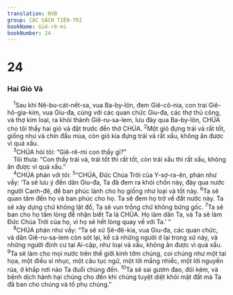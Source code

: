 ```yaml
---
translation: NVB
group: CÁC SÁCH TIÊN-TRI
bookName: Giê-rê-mi 
bookNumber: 24
---
```


<div class="title"><h1>24</h1><h3>Hai Giỏ Vả </h3></div>
<span class="verse gie_24_1"> <sup>1</sup>Sau khi Nê-bu-cát-nết-sa, vua Ba-by-lôn, đem Giê-cô-nia, con trai Giê-hô-gia-kim, vua Giu-đa, cùng với các quan chức Giu-đa, các thợ thủ công, và thợ kim loại, ra khỏi thành Giê-ru-sa-lem, lưu đày qua Ba-by-lôn, CHÚA cho tôi thấy hai giỏ vả đặt trước đền thờ CHÚA. </span>
<span class="verse gie_24_2"><sup>2</sup>Một giỏ đựng trái vả rất tốt, giống như vả chín đầu mùa, còn giỏ kia đựng trái vả rất xấu, không ăn được vì quá xấu. <br/></span>
<span class="verse gie_24_3"> <sup>3</sup>CHÚA hỏi tôi: “Giê-rê-mi con thấy gì?” <br/> Tôi thưa: “Con thấy trái vả, trái tốt thì rất tốt, còn trái xấu thì rất xấu, không ăn được vì quá xấu.” <br/></span>
<span class="verse gie_24_4"> <sup>4</sup>CHÚA phán với tôi: </span>
<span class="verse gie_24_5"><sup>5</sup>“CHÚA, Đức Chúa Trời của Y-sơ-ra-ên, phán như vầy: ‘Ta sẽ lưu ý đến dân Giu-đa, Ta đã đem ra khỏi chốn này, đày qua nước người Canh-đê, để ban phúc lành cho họ giống như loại vả tốt này. </span>
<span class="verse gie_24_6"><sup>6</sup>Ta sẽ quan tâm đến họ và ban phúc cho họ. Ta sẽ đem họ trở về đất nước này. Ta sẽ xây dựng chứ không lật đổ, Ta sẽ vun trồng chứ không bứng gốc. </span>
<span class="verse gie_24_7"><sup>7</sup>Ta sẽ ban cho họ tấm lòng để nhận biết Ta là CHÚA. Họ làm dân Ta, và Ta sẽ làm Đức Chúa Trời của họ, vì họ sẽ hết lòng quay về với Ta.’ ” <br/></span>
<span class="verse gie_24_8"> <sup>8</sup>CHÚA phán như vầy: “Ta sẽ xử Sê-đê-kia, vua Giu-đa, các quan chức, và dân Giê-ru-sa-lem còn sót lại, kể cả những người ở lại trong xứ này, và những người định cư tại Ai-cập, như loại vả xấu, không ăn được vì quá xấu. </span>
<span class="verse gie_24_9"><sup>9</sup>Ta sẽ làm cho mọi nước trên thế giới kinh tởm chúng, coi chúng như một tai họa, một điều sỉ nhục, một câu tục ngữ, một lời mắng nhiếc, một lời nguyền rủa, ở khắp nơi nào Ta đuổi chúng đến. </span>
<span class="verse gie_24_10"><sup>10</sup>Ta sẽ sai gươm đao, đói kém, và bệnh dịch hành hại chúng cho đến khi chúng tuyệt diệt khỏi mặt đất mà Ta đã ban cho chúng và tổ phụ chúng.” <br/></span>
